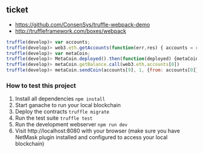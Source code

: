 ## ticket

* <https://github.com/ConsenSys/truffle-webpack-demo>
* <http://truffleframework.com/boxes/webpack>


```javascript
truffle(develop)> var accounts;
truffle(develop)> web3.eth.getAccounts(function(err,res) { accounts = res; }); // web3.eth.accounts
truffle(develop)> var metaCoin;
truffle(develop)> MetaCoin.deployed().then(function(deployed) {metaCoin = deployed;});
truffle(develop)> metaCoin.getBalance.call(web3.eth.accounts[0])
truffle(develop)> metaCoin.sendCoin(accounts[9], 1, {from: accounts[0]});
```

### How to test this project
1. Install all dependencies `npm install`
2. Start ganache to run your local blockchain
3. Deploy the contracts `truffle migrate`
4. Run the test suite `truffle test`
5. Run the development webserver `npm run dev`
6. Visit http://localhost:8080 with your browser (make sure you have NetMask plugin installed and configured to access your local blockchain)
